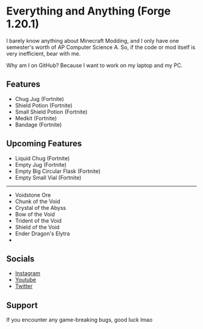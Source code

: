 # Everything and Anything (Forge 1.20.1)

I barely know anything about Minecraft Modding, and I only have
one semester's worth of AP Computer Science A. So, if the code or mod 
itself is very inefficient, bear with me.

Why am I on GitHub? Because I want to work on my laptop and my PC.

## Features
- Chug Jug (Fortnite)
- Shield Potion (Fortnite)
- Small Shield Potion (Fortnite)
- Medkit (Fortnite)
- Bandage (Fortnite)

## Upcoming Features

- Liquid Chug (Fortnite)
- Empty Jug (Fortnite)
- Empty Big Circular Flask (Fortnite)
- Empty Small Vial (Fortnite)
- -- 
- Voidstone Ore
- Chunk of the Void
- Crystal of the Abyss
- Bow of the Void
- Trident of the Void
- Shield of the Void
- Ender Dragon's Elytra
- 

## Socials
- [Instagram](https://www.instagram.com/ehann.h/)
- [Youtube](https://www.youtube.com/@ehann.n)
- [Twitter](https://twitter.com/ehannhq)

## Support
If you encounter any game-breaking bugs, good luck lmao